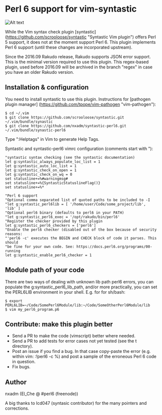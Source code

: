 # Perl 6 support for vim-syntastic

![Alt text](/../master/syntastic-perl6.png?raw=true "Screenshot")


While the Vim syntax check plugin [syntastic]
(https://github.com/scrooloose/syntastic "Syntastic Vim plugin") offers Perl 5
support, it does not at the moment support Perl 6.  This plugin implements
Perl 6 support (until these changes are incorporated upstream).

Since the 2016.09 Rakudo release, Rakudo supports JSON error support. This is
the minimal version required to use this plugin. This regex-based plugin, used
before 2016.09 will be archived in the branch "regex" in case you have an
older Rakudo version.

## Installation & configuration
You need to install syntastic to use this plugin. Instructions for
[pathogen plugin manager] (https://github.com/tpope/vim-pathogen "vim-pathogen"):
```
$ cd ~/.vim
$ git clone https://github.com/scrooloose/syntastic.git ~/.vim/bundle/synastic
$ git clone https://github.com/nxadm/syntastic-perl6.git ~/.vim/bundle/synastic-perl6
```
Type ":Helptags" in Vim to generate Help Tags.

Syntastic and syntastic-perl6 vimrc configuration (comments start with "):
```
"syntastic syntax checking (see the syntastic documentation)
let g:syntastic_always_populate_loc_list = 1
let g:syntastic_auto_loc_list = 1
let g:syntastic_check_on_open = 1
let g:syntastic_check_on_wq = 0
set statusline+=%#warningmsg#
set statusline+=%{SyntasticStatuslineFlag()}
set statusline+=%*

"Perl 6 support
"Optional comma separated list of quoted paths to be included to -I
"let g:syntastic_perl6lib = [ '/home/user/Code/some_project/lib', 'lib' ]
"Optional perl6 binary (defaults to perl6 in your PATH)
"let g:syntastic_perl6_exec = '/opt/rakudo/bin/perl6'
"Register the checker provided by this plugin
let g:syntastic_perl6_checkers = ['perl6']
"Enable the perl6 checker (disabled out of the box because of security reasons:
"'perl6 -c' executes the BEGIN and CHECK block of code it parses. This should
"be fine for your own code. See: https://docs.perl6.org/programs/00-running
let g:syntastic_enable_perl6_checker = 1
```
## Module path of your code
There are two ways of dealing with unknown lib path perl6 errors,
you can populate the g:syntastic_perl6_lib_path, and/or more practically,
you can set the PERL6LIB environment in your shell. E.g. for for sh/bash:
```
$ export PERL6LIB=~/Code/SomePerl6Module/lib:~/Code/SomeOtherPerl6Module/lib
$ vim my_perl6_program.p6
```

## Contribute: make this plugin better
- Send a PR to make the code (vimscript) better where needed.
- Send a PR to add tests for error cases not yet tested (see the t directory).
- Post an issue if you find a bug. In that case copy-paste the error
(e.g. within vim: :!perl6 -c %) and post a sample of the erroneous Perl 6 code
in question.
- Fix bugs.

## Author
nxadm (El_Che @ #perl6 (freenode))

A big thanks to lcd047 (syntasic contributor) for the many pointers and
corrections.
